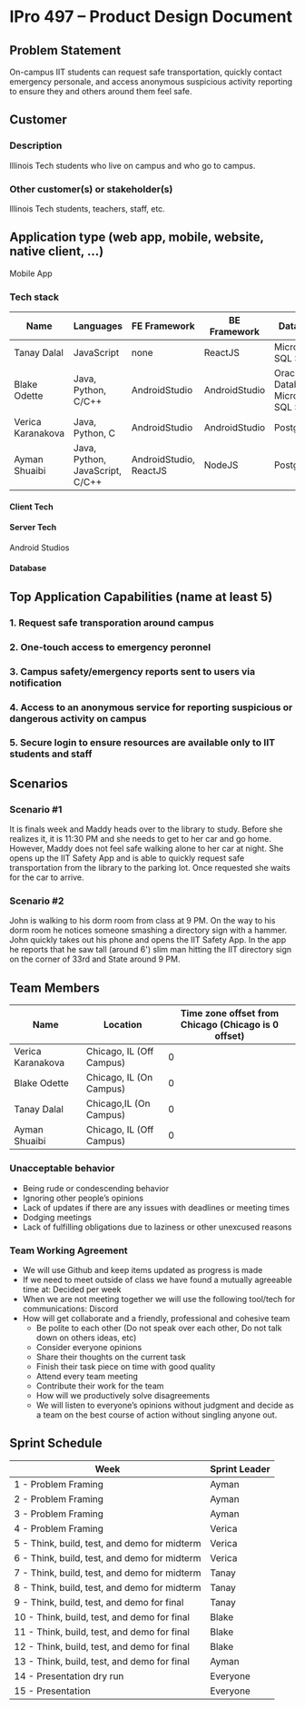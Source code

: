 
# IPro 497 – Product Design Document

## Problem Statement

On-campus IIT students can request safe transportation, quickly contact emergency personale, and access anonymous suspicious activity reporting to ensure they and others around them feel safe.

## Customer

### Description
Illinois Tech students who live on campus and who go to campus.

### Other customer(s) or stakeholder(s)
Illinois Tech students, teachers, staff, etc. 
 
## Application type (web app, mobile, website, native client, …)
Mobile App

### Tech stack

| **Name** | **Languages** | **FE Framework** | **BE Framework** | **Database** |
| --- | --- | --- | --- | --- |
| Tanay Dalal | JavaScript | none |  ReactJS |  Microsoft SQL Server  |
| Blake Odette | Java, Python, C/C++ | AndroidStudio | AndroidStudio | Oracle Database, Microsoft SQL Server |
| Verica Karanakova | Java, Python, C | AndroidStudio | AndroidStudio | PostgreSQL |
| Ayman Shuaibi | Java, Python, JavaScript, C/C++ | AndroidStudio, ReactJS | NodeJS | PostgreSQL |

#### Client Tech 



#### Server Tech

Android Studios

#### Database



## Top Application Capabilities (name at least 5)

### 1. Request safe transporation around campus

### 2. One-touch access to emergency peronnel

### 3. Campus safety/emergency reports sent to users via notification 

### 4. Access to an anonymous service for reporting suspicious or dangerous activity on campus

### 5. Secure login to ensure resources are available only to IIT students and staff


## Scenarios

### Scenario #1
It is finals week and Maddy heads over to the library to study.  Before she realizes it, it is 11:30 PM and she needs to get to her car and go home.  However, Maddy does not feel safe walking alone to her car at night.  She opens up the IIT Safety App and is able to quickly request safe transportation from the library to the parking lot.  Once requested she waits for the car to arrive.

### Scenario #2
John is walking to his dorm room from class at 9 PM.  On the way to his dorm room he notices someone smashing a directory sign with a hammer.  John quickly takes out his phone and opens the IIT Safety App.  In the app he reports that he saw tall (around 6') slim man hitting the IIT directory sign on the corner of 33rd and State around 9 PM. 


## Team Members
| **Name** | **Location** | **Time zone offset from Chicago (Chicago is 0 offset)** |
| --- | --- | --- |
| Verica Karanakova | Chicago, IL (Off Campus) | 0 |
| Blake Odette | Chicago, IL (On Campus) | 0 |	
| Tanay Dalal | Chicago,IL (On Campus)  | 0 |	
| Ayman Shuaibi | Chicago, IL (Off Campus) | 0 |		
		
### Unacceptable behavior
- Being rude or condescending behavior
- Ignoring other people’s opinions
- Lack of updates if there are any issues with deadlines or meeting times
- Dodging meetings
- Lack of fulfilling obligations due to laziness or other unexcused reasons 

### Team Working Agreement
- We will use Github and keep items updated as progress is made
- If we need to meet outside of class we have found a mutually agreeable time at: Decided per week
- When we are not meeting together we will use the following tool/tech for communications: Discord
- How will get collaborate and a friendly, professional and cohesive team
  - Be polite to each other (Do not speak over each other, Do not talk down on others ideas, etc)
  - Consider everyone opinions
  - Share their thoughts on the current task
  - Finish their task piece on time with good quality
  - Attend every team meeting
  - Contribute their work for the team
  - How will we productively solve disagreements
  - We will listen to everyone’s opinions without judgment and decide as a team on the best course of action without singling anyone out.

## Sprint Schedule

| Week | Sprint Leader |
| --------  | ------------------- |
| 1 - Problem Framing                                 | Ayman |
| 2 - Problem Framing                                 | Ayman |
| 3 - Problem Framing                                 | Ayman |
| 4 - Problem Framing                                 | Verica |
| 5 - Think, build, test, and demo for midterm        | Verica |
| 6 - Think, build, test, and demo for midterm        | Verica |
| 7 - Think, build, test, and demo for midterm        | Tanay |
| 8 - Think, build, test, and demo for midterm        | Tanay |
| 9 - Think, build, test, and demo for final          | Tanay |
| 10 - Think, build, test, and demo for final	      | Blake |
| 11 - Think, build, test, and demo for final         | Blake |
| 12 - Think, build, test, and demo for final         | Blake |
| 13 - Think, build, test, and demo for final         | Ayman |
| 14 - Presentation dry run                           | Everyone |
| 15 - Presentation                                   | Everyone |
